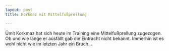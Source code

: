 ```yaml
---
layout: post
title: Korkmaz mit Mittelfußprellung

---
```


Ümit Korkmaz hat sich heute im Training eine Mittelfußprellung zugezogen. Ob und wie lange er ausfällt gab die Eintracht nicht bekannt. Immerhin ist es wohl nicht wie im letzten Jahr ein Bruch...


